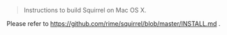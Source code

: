 > Instructions to build Squirrel on Mac OS X.

Please refer to <https://github.com/rime/squirrel/blob/master/INSTALL.md> .